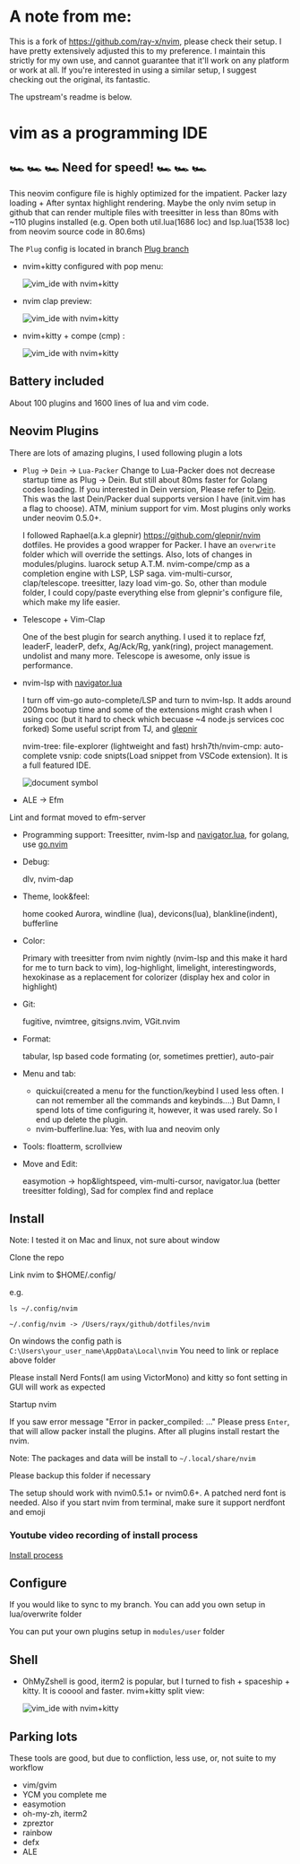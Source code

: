 # A note from me:
This is a fork of https://github.com/ray-x/nvim, please check their setup. I have pretty extensively adjusted
this to my preference. I maintain this strictly for my own use, and cannot guarantee that it'll work on any platform
or work at all. If you're interested in using a similar setup, I suggest checking out the original, its fantastic.  

The upstream's readme is below.

# vim as a programming IDE

## 🏎 🏎 🏎 Need for speed! 🏎 🏎 🏎

This neovim configure file is highly optimized for the impatient. Packer lazy loading + After syntax highlight rendering. Maybe the
only nvim setup in github that can render multiple files with treesitter in less than 80ms with ~110 plugins installed
(e.g. Open both util.lua(1686 loc) and lsp.lua(1538 loc) from neovim source code in 80.6ms)

The `Plug` config is located in branch [Plug branch](https://github.com/ray-x/dotfiles/tree/zprezto-plug)

- nvim+kitty configured with pop menu:

  ![vim_ide with nvim+kitty](https://github.com/ray-x/dotfiles/blob/master/img/menu.jpg?raw=true)

- nvim clap preview:

  ![vim_ide with nvim+kitty](https://github.com/ray-x/dotfiles/blob/master/img/clap.jpg?raw=true)

- nvim+kitty + compe (cmp) :

  ![vim_ide with
nvim+kitty](https://user-images.githubusercontent.com/1681295/109258178-db2e6d80-784d-11eb-9cef-8b1cc6435e01.png?raw=true)

## Battery included

About 100 plugins and 1600 lines of lua and vim code.

## Neovim Plugins

There are lots of amazing plugins,
I used following plugin a lots

- `Plug` -> `Dein` -> `Lua-Packer`
  Change to Lua-Packer does not
  decrease startup time as Plug -> Dein. But still about 80ms faster for Golang codes loading.
  If you interested in Dein version, Please refer to [Dein](https://github.com/ray-x/dotfiles/tree/nvim-comple).
  This was the last Dein/Packer dual supports version I have (init.vim has a flag to choose).
  ATM, minium support for vim. Most plugins only works under neovim 0.5.0+.

  I followed Raphael(a.k.a glepnir) https://github.com/glepnir/nvim dotfiles. He provides a good wrapper for
  Packer. I have an `overwrite` folder which will override the settings. Also, lots of changes in modules/plugins.
  luarock setup
  A.T.M. nvim-compe/cmp as a completion engine with LSP, LSP saga. vim-multi-cursor, clap/telescope. treesitter,
  lazy load vim-go. So, other than module folder, I could copy/paste everything else from glepnir's configure file,
  which make my life easier.

- Telescope + Vim-Clap

  One of the best plugin for search anything. I used it to replace fzf, leaderF, leaderP, defx, Ag/Ack/Rg, yank(ring), project management. undolist and many more. Telescope is awesome, only issue is performance.

- nvim-lsp with [navigator.lua](https://github.com/ray-x/navigator.lua)

  I turn off vim-go auto-complete/LSP and turn to nvim-lsp. It adds around 200ms bootup time and some of the extensions
  might crash when I using coc (but it hard to check which becuase ~4 node.js services coc forked)
  Some useful script from TJ, and [glepnir](https://github.com/glepnir)

  nvim-tree: file-explorer (lightweight and fast)
  hrsh7th/nvim-cmp: auto-complete
  vsnip: code snipts(Load snippet from VSCode extension). It is a full featured IDE.

  ![document symbol](https://github.com/ray-x/files/blob/master/img/navigator/doc_symbol.gif?raw=true)

- ALE -> Efm

Lint and format moved to efm-server

- Programming support:
  Treesitter, nvim-lsp and [navigator.lua](https://github.com/ray-x/navigator.lua), for golang, use [go.nvim](https://github.com/ray-x/go.nvim)

- Debug:

  dlv, nvim-dap

- Theme, look&feel:

  home cooked Aurora, windline (lua), devicons(lua), blankline(indent), bufferline

- Color:

  Primary with treesitter from nvim nightly (nvim-lsp and this make it hard for me to turn back to vim), log-highlight, limelight, interestingwords,
  hexokinase as a replacement for colorizer (display hex and color in highlight)

- Git:

  fugitive, nvimtree, gitsigns.nvim, VGit.nvim

- Format:

  tabular, lsp based code formating (or, sometimes prettier), auto-pair

- Menu and tab:

  - quickui(created a menu for the function/keybind I used less often. I can not remember all the commands and keybinds....)
    But Damn, I spend lots of time configuring it, however, it was used rarely. So I end up delete the plugin.
  - nvim-bufferline.lua: Yes, with lua and neovim only

- Tools: floatterm, scrollview

- Move and Edit:

  easymotion -> hop&lightspeed, vim-multi-cursor, navigator.lua (better treesitter folding), Sad for complex find and replace

## Install

Note: I tested it on Mac and linux, not sure about window

Clone the repo

Link nvim to $HOME/.config/

e.g.

```
ls ~/.config/nvim

~/.config/nvim -> /Users/rayx/github/dotfiles/nvim

```

On windows the config path is
`C:\Users\your_user_name\AppData\Local\nvim`
You need to link or replace above folder

Please install Nerd Fonts(I am using VictorMono) and kitty so font setting in GUI will work as expected

Startup nvim

If you saw error message "Error in packer_compiled: ..." Please press `Enter`, that will allow packer install the plugins.
After all plugins install restart the nvim.

Note:
The packages and data will be install to
`~/.local/share/nvim`

Please backup this folder if necessary

The setup should work with nvim0.5.1+ or nvim0.6+. A patched nerd font is needed. Also if you start nvim from terminal,
make sure it support nerdfont and emoji

### Youtube video recording of install process

[Install process](https://youtu.be/5XB28yocmuw)

## Configure

If you would like to sync to my branch. You can add you own setup in lua/overwrite folder

You can put your own plugins setup in `modules/user` folder

## Shell

- OhMyZshell is good, iterm2 is popular, but I turned to
  fish + spaceship + kitty. It is cooool and faster.
  nvim+kitty split view:

  ![vim_ide with nvim+kitty](https://github.com/ray-x/dotfiles/blob/master/img/kitty.jpg)

## Parking lots

These tools are good, but due to confliction, less use, or, not suite to my workflow

- vim/gvim
- YCM you complete me
- easymotion
- oh-my-zh, iterm2
- zpreztor
- rainbow
- defx
- ALE
